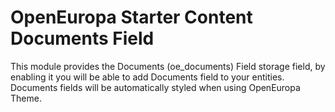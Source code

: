 # OpenEuropa Starter Content Documents Field

This module provides the Documents (oe_documents) Field storage field, by enabling it you will be able to add Documents field to your entities. Documents fields will be automatically styled when using OpenEuropa Theme.
